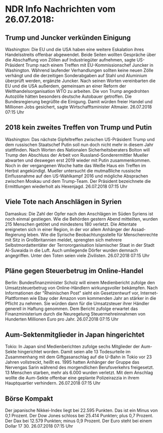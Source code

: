 # NDR Info Nachrichten vom 26.07.2018:


## Trump und Juncker verkünden Einigung
Washington: 	Die EU und die USA haben eine weitere Eskalation ihres Handelsstreits offenbar abgewendet. Beide Seiten wollten Gespräche über die Abschaffung von Zöllen auf Industriegüter aufnehmen, sagte US-Präsident Trump nach einem Treffen mit EU-Kommissionschef Juncker in Washington. Während laufender Verhandlungen sollten keine neuen Zölle verhängt und die derzeitigen Sonderabgaben auf Stahl und Aluminium überprüft werden, ergänzte Juncker. Nach seinen Worten vereinbarten die EU und die USA außerdem, gemeinsam an einer Reform der Welthandelsorganisation WTO zu arbeiten. Die von Trump angedrohten Autozölle hätten besonders deutsche Autobauer getroffen. Die Bundesregierung begrüßte die Einigung. Damit würden freier Handel und Millionen Jobs gesichert, sagte Wirtschafftsminister Altmaier. 26.07.2018 07:15 Uhr 

## 2018 kein zweites Treffen von Trump und Putin
Washington: 	Das nächste Gipfeltreffen zwischen US-Präsident Trump und dem russischen Staatschef Putin soll nun doch nicht mehr in diesem Jahr stattfinden. Nach Worten des Nationalen Sicherheitsberaters Bolton will Trump den Abschluss der Arbeit von Russland-Sonderermittler Mueller abwarten und deswegen erst 2019 wieder mit Putin zusammenkommen. Noch in der vergangenen Woche hatte das Weiße Haus ein Treffen im Herbst angekündigt. Mueller untersucht die mutmaßliche russische Einflussnahme auf den US-Wahlkampf 2016 und mögliche Absprachen zwischen Moskau und dem Trump-Team. Der Präsident bezeichnete die Ermittlungen wiederholt als Hexenjagd. 26.07.2018 07:15 Uhr 

## Viele Tote nach Anschlägen in Syrien
Damaskus: Die Zahl der Opfer nach den Anschlägen im Süden Syriens ist noch einmal gestiegen. Wie die Behörden gestern Abend mitteilten, wurden 215 Menschen getötet und mindestens 180 verletzt. Die Attentate ereigneten sich in einer Region, in der vor allem Anhänger der Assad-Regierung leben. Wie die Syrische Beobachtungsstelle für Menschenrechte mit Sitz in Großbritannien meldet, sprengten sich mehrere Selbstmordattentäter der Terrororganisation Islamischer Staat in der Stadt Al-Suwaida in die Luft. Auch umliegende Dörfer wurden demnach angegriffen. Unter den Toten seien viele Zivilisten. 26.07.2018 07:15 Uhr 

## Pläne gegen Steuerbetrug im Online-Handel
Berlin: Bundesfinanzminister Scholz will einem Medienbericht zufolge den Umsatzsteuerbetrug von Online-Händlern wirkungsvoller bekämpfen. Nach Informationen der "Rheinischen Post" sieht ein Gesetzentwurf vor, Internet-Plattformen wie Ebay oder Amazon vom kommenden Jahr an stärker in die Pflicht zu nehmen. Sie würden dann für die Umsatzsteuer ihrer Händler generell in Haftung genommen. Dem Bericht zufolge erwartet das Finanzministerium durch die Neuregelung Steuermehreinnahmen von Hunderten Millionen Euro pro Jahr. 26.07.2018 07:15 Uhr 

## Aum-Sektenmitglieder in Japan hingerichtet
Tokio: In Japan sind Medienberichten zufolge sechs Mitglieder der Aum-Sekte hingerichtet worden. Damit seien alle 13 Todesurteile im Zusammenhang mit dem Giftgasanschlag auf die U-Bahn in Tokio vor 23 Jahren vollstreckt, heißt es. 1995 hatten Anhänger der Gruppe das Nervengas Sarin während des morgendlichen Berufsverkehrs freigesetzt. 13 Menschen starben, mehr als 6.000 wurden verletzt. Mit dem Anschlag wollte die Aum-Sekte offenbar eine geplante Polizeirazzia in ihrem Hauptquartier verhindern. 26.07.2018 07:15 Uhr 

## Börse Kompakt
Der japanische Nikkei-Index liegt bei 22.595 Punkten. Das ist ein Minus von 0,1 Prozent. Der Dow Jones schloss bei 25.414 Punkten; plus 0,7 Prozent. Der Dax bei 12.579 Punkten; minus 0,9 Prozent. Der Euro steht bei einem Dollar 17 30. 26.07.2018 07:15 Uhr 
